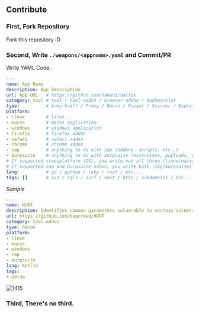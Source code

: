## Contribute
### First, Fork Repository
Fork this repository :D

### Second, Write `./weapons/<appname>.yaml` and Commit/PR
Write YAML Code. 
```yaml
---
name: App Name
description: App Description
url: App URL   # https://github.com/hahwul/dalfox
category: tool # tool / tool-addon / browser-addon / bookmarklet
type:          # Army-knift / Proxy / Recon / Fuzzer / Scanner / Exploit / Env / Utils / Etc
platform:
- linux        # linux 
- macos        # macos application
- windows      # windows application
- firefox      # firefox addon
- safari       # safari addon
- chrome       # chrome addon
- zap          # anything to do with zap (addons, scripts, etc..)
- burpsuite    # anything to do with burpsuite (extensions, payloads, etc..)
# If supported crossplatform (OS), you write out all three (linux/macos/windows)
# If supported zap and burpsuite addon, you write both (zap/burpsuite)
lang:          # go / python / ruby / rust / etc...
tags: []       # xss / sqli / ssrf / oast / http / subdomains / etc...
```

*Sample*
```yaml
---
name: HUNT
description: Identifies common parameters vulnerable to certain vulnerability classes
url: https://github.com/bugcrowd/HUNT
category: tool-addon
type: Recon
platform:
- linux
- macos
- windows
- zap
- burpsuite
lang: Kotlin
tags: 
- param
```

![1415](https://user-images.githubusercontent.com/13212227/98445635-00db1e00-215c-11eb-8a59-d7d21dd98db0.png)

### Third, There's no third.
